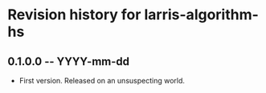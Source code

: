 # Revision history for larris-algorithm-hs

## 0.1.0.0 -- YYYY-mm-dd

* First version. Released on an unsuspecting world.
